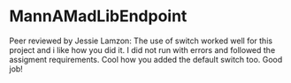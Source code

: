 # MannAMadLibEndpoint

Peer reviewed by Jessie Lamzon: The use of switch worked well for this project and i like how you did it.  I did not run with errors and followed the assigment requirements.  Cool how you added the default switch too.  Good job!